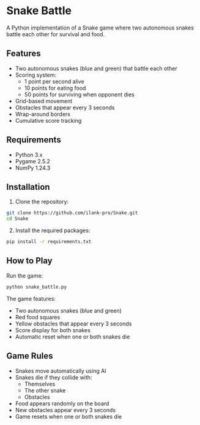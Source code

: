# Snake Battle

A Python implementation of a Snake game where two autonomous snakes battle each other for survival and food.

## Features

- Two autonomous snakes (blue and green) that battle each other
- Scoring system:
  - 1 point per second alive
  - 10 points for eating food
  - 50 points for surviving when opponent dies
- Grid-based movement
- Obstacles that appear every 3 seconds
- Wrap-around borders
- Cumulative score tracking

## Requirements

- Python 3.x
- Pygame 2.5.2
- NumPy 1.24.3

## Installation

1. Clone the repository:
```bash
git clone https://github.com/ilank-pro/Snake.git
cd Snake
```

2. Install the required packages:
```bash
pip install -r requirements.txt
```

## How to Play

Run the game:
```bash
python snake_battle.py
```

The game features:
- Two autonomous snakes (blue and green)
- Red food squares
- Yellow obstacles that appear every 3 seconds
- Score display for both snakes
- Automatic reset when one or both snakes die

## Game Rules

- Snakes move automatically using AI
- Snakes die if they collide with:
  - Themselves
  - The other snake
  - Obstacles
- Food appears randomly on the board
- New obstacles appear every 3 seconds
- Game resets when one or both snakes die 